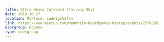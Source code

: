 ```yaml
---
title: Ultra Heavy Cardbord (Falling Sky)
date: 2019-10-27
location: MyPlace, Ludwigshafen
link: https://www.meetup.com/Mannheim-Boardgames-Meetup/events/257089528/
usergroup: bogama
type: usergroup
---
```

